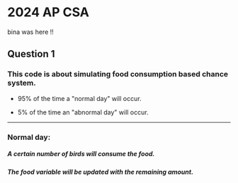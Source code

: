 # 2024 AP CSA
bina was here !!
## Question 1

### This code is about simulating food consumption based chance system.
  -  95% of the time a "normal day" will occur. 
  +  5% of the time an "abnormal day" will occur.
____________________________________________________________________
### Normal day:

##### A certain number of birds will consume the food.
##### The food variable will be updated with the remaining amount.

## 
